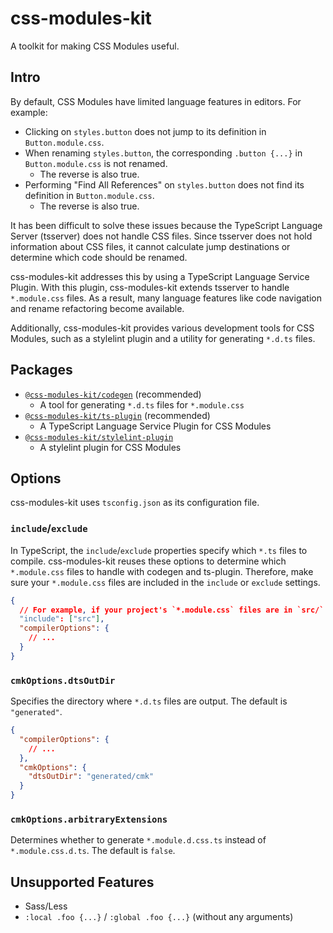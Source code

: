 # css-modules-kit

A toolkit for making CSS Modules useful.

## Intro

By default, CSS Modules have limited language features in editors. For example:

- Clicking on `styles.button` does not jump to its definition in `Button.module.css`.
- When renaming `styles.button`, the corresponding `.button {...}` in `Button.module.css` is not renamed.
  - The reverse is also true.
- Performing "Find All References" on `styles.button` does not find its definition in `Button.module.css`.
  - The reverse is also true.

It has been difficult to solve these issues because the TypeScript Language Server (tsserver) does not handle CSS files. Since tsserver does not hold information about CSS files, it cannot calculate jump destinations or determine which code should be renamed.

css-modules-kit addresses this by using a TypeScript Language Service Plugin. With this plugin, css-modules-kit extends tsserver to handle `*.module.css` files. As a result, many language features like code navigation and rename refactoring become available.

Additionally, css-modules-kit provides various development tools for CSS Modules, such as a stylelint plugin and a utility for generating `*.d.ts` files.

## Packages

- [`@css-modules-kit/codegen`](packages/codegen/README.md) (recommended)
  - A tool for generating `*.d.ts` files for `*.module.css`
- [`@css-modules-kit/ts-plugin`](packages/ts-plugin/README.md) (recommended)
  - A TypeScript Language Service Plugin for CSS Modules
- [`@css-modules-kit/stylelint-plugin`](packages/stylelint-plugin/README.md)
  - A stylelint plugin for CSS Modules

## Options

css-modules-kit uses `tsconfig.json` as its configuration file.

### `include`/`exclude`

In TypeScript, the `include`/`exclude` properties specify which `*.ts` files to compile. css-modules-kit reuses these options to determine which `*.module.css` files to handle with codegen and ts-plugin. Therefore, make sure your `*.module.css` files are included in the `include` or `exclude` settings.

```json
{
  // For example, if your project's `*.module.css` files are in `src/`:
  "include": ["src"],
  "compilerOptions": {
    // ...
  }
}
```

### `cmkOptions.dtsOutDir`

Specifies the directory where `*.d.ts` files are output. The default is `"generated"`.

```json
{
  "compilerOptions": {
    // ...
  },
  "cmkOptions": {
    "dtsOutDir": "generated/cmk"
  }
}
```

### `cmkOptions.arbitraryExtensions`

Determines whether to generate `*.module.d.css.ts` instead of `*.module.css.d.ts`. The default is `false`.

## Unsupported Features

- Sass/Less
- `:local .foo {...}` / `:global .foo {...}` (without any arguments)
